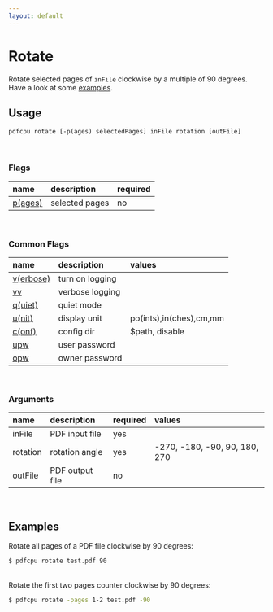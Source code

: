 ```yaml
---
layout: default
---
```


# Rotate

Rotate selected pages of `inFile` clockwise by a multiple of 90 degrees. Have a look at some [examples](#examples).

## Usage

```
pdfcpu rotate [-p(ages) selectedPages] inFile rotation [outFile]
```

<br>

### Flags

| name                                         | description    | required
|:---------------------------------------------|:---------------|---------
| [p(ages)](../getting_started/page_selection) | selected pages | no

<br>

### Common Flags

| name                                            | description     | values
|:------------------------------------------------|:----------------|:-------
| [v(erbose)](../getting_started/common_flags.md) | turn on logging |
| [vv](../getting_started/common_flags.md)        | verbose logging |
| [q(uiet)](../getting_started/common_flags.md)   | quiet mode      |
| [u(nit)](../getting_started/common_flags.md)    | display unit    | po(ints),in(ches),cm,mm
| [c(onf)](../getting_started/common_flags.md)       | config dir      | $path, disable
| [upw](../getting_started/common_flags.md)          | user password   |
| [opw](../getting_started/common_flags.md)          | owner password  |

<br>

### Arguments

| name         | description     | required | values
|:-------------|:----------------|:---------|:-
| inFile       | PDF input file  | yes      |
| rotation     | rotation angle  | yes      | -270, -180, -90, 90, 180, 270
| outFile      | PDF output file | no       |

<br>

## Examples

Rotate all pages of a PDF file clockwise by 90 degrees:

```sh
$ pdfcpu rotate test.pdf 90
```

<br>
Rotate the first two pages counter clockwise by 90 degrees:

```sh
$ pdfcpu rotate -pages 1-2 test.pdf -90
```